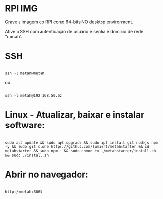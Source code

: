 # RPI IMG

Grave a imagem do RPI como 64-bits NO desktop environment.

Ative o SSH com autenticação de usuário e senha e domínio de rede "metah".

# SSH

```

ssh -l metah@metah

```
ou
```

ssh -l metah@192.168.50.52 

```

# Linux - Atualizar, baixar e instalar software:

```

sudo apt update && sudo apt upgrade && sudo apt install git nodejs npm -y && sudo git clone https://github.com/lumiert/metahstarter && cd metahstarter && sudo npm i && sudo chmod +x ~/metahstarter/install.sh && sudo ./install.sh

```

# Abrir no navegador:

```

http://metah:6065 

```
